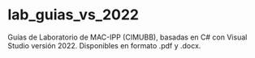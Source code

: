 # lab_guias_vs_2022
Guías de Laboratorio de MAC-IPP (CIMUBB), basadas en C# con Visual Studio versión 2022.
Disponibles en formato .pdf y .docx.